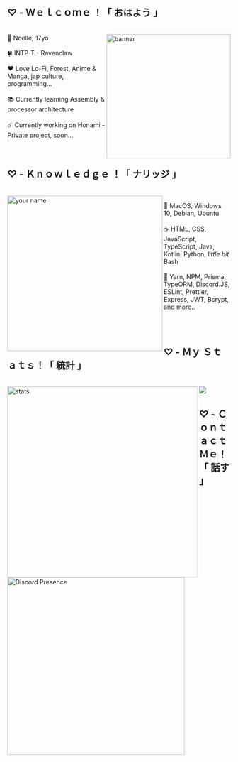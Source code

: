 ## ♡ - Ｗｅｌｃｏｍｅ ！「 おはよう 」
<br />
<img src="https://pm1.narvii.com/8080/6b58b394124cb71899e835f8b5c2104837822f00r1-736-736v2_hq.jpg" align="right" alt="banner" height="280px" />
🌙 Noëlle, 17yo
<br /> <br />
🍀 INTP-T - Ravenclaw
<br /> <br />
❤️ Love Lo-Fi, Forest, Anime & Manga, jap culture, programming... 
<br /> <br />
📚 Currently learning Assembly & processor architecture
<br /> <br />
☄️ Currently working on Honami - Private project, soon...
<br />

<br />
<br />

## ♡ - Ｋｎｏｗｌｅｄｇｅ ！「 ナリッジ 」
<br />

<img src="https://i.pinimg.com/originals/8c/d0/f2/8cd0f2bfb00bfae0c83fd512ecdd5bbc.png" alt="your name" width="350px" align="left"/>

🐧  MacOS, Windows 10, Debian, Ubuntu
 <br /> <br />
☕ HTML, CSS, JavaScript, TypeScript, Java, Kotlin, Python, <i>little bit</i> Bash
 <br /> <br />
🍂 Yarn, NPM, Prisma, TypeORM, Discord.JS, ESLint, Prettier, Express, JWT, Bcrypt, and more..

<br /><br />

## ♡ - Ｍｙ Ｓｔａｔｓ！「 統計 」

<br />

<img src="https://github-readme-stats.vercel.app/api?username=Noelle-Ai&theme=radical" alt="stats" width="430px" align="left" />
<img src="https://github-readme-stats.vercel.app/api/top-langs/?username=Noelle-Ai&layout=compact&theme=radical" />

<br />

## ♡ - Ｃｏｎｔａｃｔ Ｍｅ！「 話す 」

<br />

<a href="https://discord.com/users/648950487554588702"><img align="center" alt="Discord Presence" src="https://lanyard.kyrie25.me/api/648950487554588702" width="400px" /></a>
